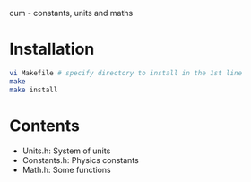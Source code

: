 cum - constants, units and maths

Installation
============
```bash
vi Makefile # specify directory to install in the 1st line
make
make install
```

Contents
========
- Units.h: System of units
- Constants.h: Physics constants
- Math.h: Some functions
